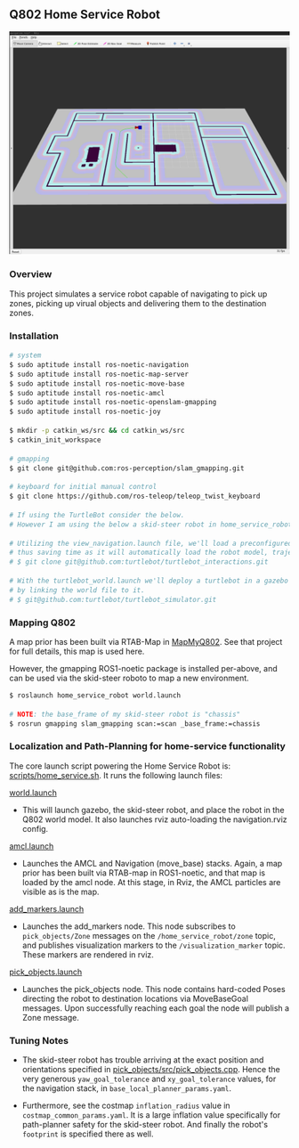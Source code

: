 ## Q802 Home Service Robot

![](screencaps/hsr3.png)

### Overview

This project simulates a service robot capable of navigating to pick up zones, 
picking up virual objects and delivering them to the destination zones. 

### Installation

```bash
# system
$ sudo aptitude install ros-noetic-navigation
$ sudo aptitude install ros-noetic-map-server
$ sudo aptitude install ros-noetic-move-base
$ sudo aptitude install ros-noetic-amcl
$ sudo aptitude install ros-noetic-openslam-gmapping
$ sudo aptitude install ros-noetic-joy

$ mkdir -p catkin_ws/src && cd catkin_ws/src
$ catkin_init_workspace

# gmapping
$ git clone git@github.com:ros-perception/slam_gmapping.git

# keyboard for initial manual control
$ git clone https://github.com/ros-teleop/teleop_twist_keyboard

# If using the TurtleBot consider the below.  
# However I am using the below a skid-steer robot in home_service_robot

# Utilizing the view_navigation.launch file, we'll load a preconfigured rviz workspace. 
# thus saving time as it will automatically load the robot model, trajectories, and map.
# $ git clone git@github.com:turtlebot/turtlebot_interactions.git

# With the turtlebot_world.launch we'll deploy a turtlebot in a gazebo environment 
# by linking the world file to it.
# $ git@github.com:turtlebot/turtlebot_simulator.git
```

### Mapping Q802

A map prior has been built via RTAB-Map in [MapMyQ802](https://github.com/jfinken/MapMyQ802).
See that project for full details, this map is used here.

However, the gmapping ROS1-noetic package is installed per-above, and can be
used via the skid-steer roboto to map a new environment.

```bash
$ roslaunch home_service_robot world.launch

# NOTE: the base_frame of my skid-steer robot is "chassis"
$ rosrun gmapping slam_gmapping scan:=scan _base_frame:=chassis
```

### Localization and Path-Planning for home-service functionality

The core launch script powering the Home Service Robot is: [scripts/home_service.sh](scripts/home_service.sh).
It runs the following launch files:

[world.launch](home_service_robot/launch/world.launch)

- This will launch gazebo, the skid-steer robot, and place the robot in the Q802
world model.  It also launches rviz auto-loading the navigation.rviz config.

[amcl.launch](home_service_robot/launch/amcl.launch)

- Launches the AMCL and Navigation (move_base) stacks.  Again, a map prior has 
been built via RTAB-map in ROS1-noetic, and that map is loaded by the amcl node.  At
this stage, in Rviz, the AMCL particles are visible as is the map.

[add_markers.launch](add_markers/launch/add_markers.launch)

- Launches the add_markers node.  This node subscribes to `pick_objects/Zone` messages 
on the `/home_service_robot/zone` topic, and publishes visualization markers to the 
`/visualization_marker` topic.  These markers are rendered in rviz.

[pick_objects.launch](pick_objects/launch/pick_objects.launch)
- Launches the pick_objects node.  This node contains hard-coded Poses directing
the robot to destination locations via MoveBaseGoal messages.  Upon
successfully reaching each goal the node will publish a Zone message.

### Tuning Notes

- The skid-steer robot has trouble arriving at the exact position and orientations 
specified in [pick_objects/src/pick_objects.cpp](pick_objects/src/pick_objects.cpp).
Hence the very generous `yaw_goal_tolerance` and `xy_goal_tolerance` values,
for the navigation stack, in `base_local_planner_params.yaml`.

- Furthermore, see the costmap `inflation_radius` value in `costmap_common_params.yaml`.
It is a large inflation value specifically for path-planner safety for the skid-steer robot.  And
finally the robot's `footprint` is specified there as well.